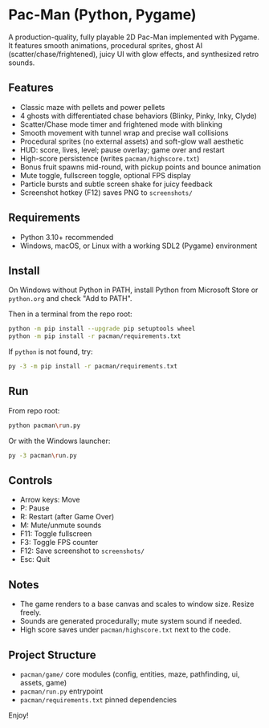 # Pac-Man (Python, Pygame)

A production-quality, fully playable 2D Pac-Man implemented with Pygame. It features smooth animations, procedural sprites, ghost AI (scatter/chase/frightened), juicy UI with glow effects, and synthesized retro sounds.

## Features
- Classic maze with pellets and power pellets
- 4 ghosts with differentiated chase behaviors (Blinky, Pinky, Inky, Clyde)
- Scatter/Chase mode timer and frightened mode with blinking
- Smooth movement with tunnel wrap and precise wall collisions
- Procedural sprites (no external assets) and soft-glow wall aesthetic
- HUD: score, lives, level; pause overlay; game over and restart
- High-score persistence (writes `pacman/highscore.txt`)
- Bonus fruit spawns mid-round, with pickup points and bounce animation
- Mute toggle, fullscreen toggle, optional FPS display
- Particle bursts and subtle screen shake for juicy feedback
- Screenshot hotkey (F12) saves PNG to `screenshots/`

## Requirements
- Python 3.10+ recommended
- Windows, macOS, or Linux with a working SDL2 (Pygame) environment

## Install
On Windows without Python in PATH, install Python from Microsoft Store or `python.org` and check "Add to PATH".

Then in a terminal from the repo root:

```bash
python -m pip install --upgrade pip setuptools wheel
python -m pip install -r pacman/requirements.txt
```

If `python` is not found, try:

```bash
py -3 -m pip install -r pacman/requirements.txt
```

## Run
From repo root:

```bash
python pacman\run.py
```

Or with the Windows launcher:

```bash
py -3 pacman\run.py
```

## Controls
- Arrow keys: Move
- P: Pause
- R: Restart (after Game Over)
- M: Mute/unmute sounds
- F11: Toggle fullscreen
- F3: Toggle FPS counter
- F12: Save screenshot to `screenshots/`
- Esc: Quit

## Notes
- The game renders to a base canvas and scales to window size. Resize freely.
- Sounds are generated procedurally; mute system sound if needed.
- High score saves under `pacman/highscore.txt` next to the code.

## Project Structure
- `pacman/game/` core modules (config, entities, maze, pathfinding, ui, assets, game)
- `pacman/run.py` entrypoint
- `pacman/requirements.txt` pinned dependencies

Enjoy!
